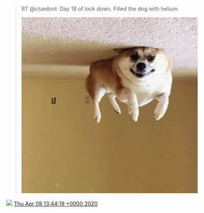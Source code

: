 > RT @cluedont: Day 18 of lock down\. Filled the dog with helium\. 
> 
> ![](../../media/1248245360436232195-EVHHJOwUcAAMWUP.jpg)

<img src="../../media/tweet.ico" width="12" /> [Thu Apr 09 13:44:19 +0000 2020](https://twitter.com/DromerDenker/status/1248245360436232195)